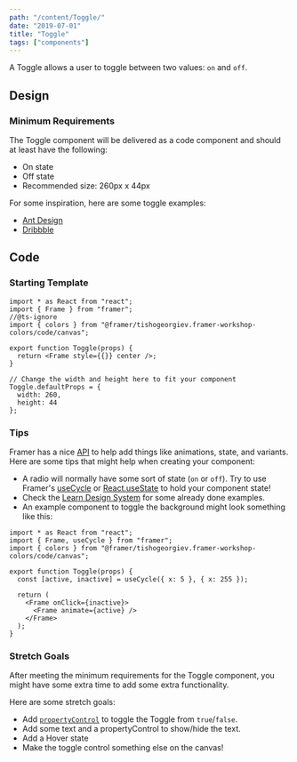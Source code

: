 ```yaml
---
path: "/content/Toggle/"
date: "2019-07-01"
title: "Toggle"
tags: ["components"]
---
```


A Toggle allows a user to toggle between two values: `on` and `off`.

## Design

### Minimum Requirements

The Toggle component will be delivered as a code component and should at least have the following:

- On state
- Off state
- Recommended size: 260px x 44px

For some inspiration, here are some toggle examples:

- [Ant Design](https://ant.design/components/toggle/)
- [Dribbble](https://dribbble.com/tags/toggle)

## Code

### Starting Template

```tsx
import * as React from "react";
import { Frame } from "framer";
//@ts-ignore
import { colors } from "@framer/tishogeorgiev.framer-workshop-colors/code/canvas";

export function Toggle(props) {
  return <Frame style={{}} center />;
}

// Change the width and height here to fit your component
Toggle.defaultProps = {
  width: 260,
  height: 44
};
```

### Tips

Framer has a nice [API](https://www.framer.com/api/) to help add things like animations, state, and variants. Here are some tips that might help when creating your component:

- A radio will normally have some sort of state (`on` or `off`). Try to use Framer's [useCycle](https://www.framer.com/api#cycle) or [React.useState](https://reactjs.org/docs/hooks-state.html) to hold your component state!
- Check the [Learn Design System](https://framer-learn-docs.netlify.com/docs/Switch) for some already done examples.
- An example component to toggle the background might look something like this:

```tsx
import * as React from "react";
import { Frame, useCycle } from "framer";
import { colors } from "@framer/tishogeorgiev.framer-workshop-colors/code/canvas";

export function Toggle(props) {
  const [active, inactive] = useCycle({ x: 5 }, { x: 255 });

  return (
    <Frame onClick={inactive}>
      <Frame animate={active} />
    </Frame>
  );
}
```

### Stretch Goals

After meeting the minimum requirements for the Toggle component, you might have some extra time to add some extra functionality.

Here are some stretch goals:

- Add [`propertyControl`](https://www.framer.com/api/property-controls) to toggle the Toggle from `true`/`false`.
- Add some text and a propertyControl to show/hide the text.
- Add a Hover state
- Make the toggle control something else on the canvas!
